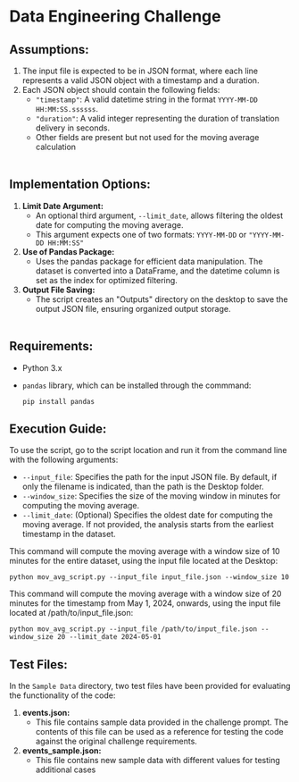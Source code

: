 # Data Engineering Challenge

## Assumptions:
1. The input file is expected to be in JSON format, where each line represents a valid JSON object with a timestamp and a duration.
2. Each JSON object should contain the following fields:
   - `"timestamp"`: A valid datetime string in the format `YYYY-MM-DD HH:MM:SS.ssssss`.
   - `"duration"`: A valid integer representing the duration of translation delivery in seconds.
   - Other fields are present but not used for the moving average calculation
<br> <br>

## Implementation Options:
1. **Limit Date Argument:**
   - An optional third argument, `--limit_date`, allows filtering the oldest date for computing the moving average.
   - This argument expects one of two formats: `YYYY-MM-DD` or `"YYYY-MM-DD HH:MM:SS"`
2. **Use of Pandas Package:**
   - Uses the pandas package for efficient data manipulation. The dataset is converted into a DataFrame, and the datetime column is set as the index for optimized filtering.
3. **Output File Saving:**
   - The script creates an "Outputs" directory on the desktop to save the output JSON file, ensuring organized output storage.
<br> <br>

## Requirements:
   - Python 3.x
   - `pandas` library, which can be installed through the commmand:

      ```
      pip install pandas
      ```


## Execution Guide:
To use the script, go to the script location and run it from the command line with the following arguments:
   - `--input_file`: Specifies the path for the input JSON file. By default, if only the filename is indicated, than the path is the Desktop folder.
   - `--window_size`: Specifies the size of the moving window in minutes for computing the moving average.
   - `--limit_date`: (Optional) Specifies the oldest date for computing the moving average. If not provided, the analysis starts from the earliest timestamp in the dataset.

This command will compute the moving average with a window size of 10 minutes for the entire dataset, using the input file located at the Desktop:
```
python mov_avg_script.py --input_file input_file.json --window_size 10
```
This command will compute the moving average with a window size of 20 minutes for the timestamp from May 1, 2024, onwards, using the input file located at /path/to/input_file.json:
```
python mov_avg_script.py --input_file /path/to/input_file.json --window_size 20 --limit_date 2024-05-01
```


## Test Files:
In the `Sample Data` directory, two test files have been provided for evaluating the functionality of the code:
1. **events.json:**
   - This file contains sample data provided in the challenge prompt. The contents of this file can be used as a reference for testing the code against the original challenge requirements.
2. **events_sample.json:**
   - This file contains new sample data with different values for testing additional cases
